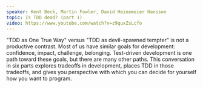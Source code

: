 ```yaml
---
speaker: Kent Beck, Martin Fowler, David Heinemeier Hansson
topic: Is TDD dead? (part 1)
video: https://www.youtube.com/watch?v=z9quxZsLcfo
---
```


"TDD as One True Way" versus "TDD as devil-spawned tempter" is not a productive contrast. Most of us have similar goals for development: confidence, impact, challenge, belonging. Test-driven development is one path toward these goals, but there are many other paths. This conversation in six parts explores tradeoffs in development, places TDD in those tradeoffs, and gives you perspective with which you can decide for yourself how you want to program.
